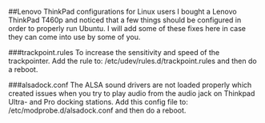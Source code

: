 ##Lenovo ThinkPad configurations for Linux users
I bought a Lenovo ThinkPad T460p and noticed that a few things should be configured in order to properly run Ubuntu. I will add some of these fixes here in case they can come into use by some of you.

###trackpoint.rules
To increase the sensitivity and speed of the trackpointer. Add the rule to: /etc/udev/rules.d/trackpoint.rules and then do a reboot.

###alsadock.conf
The ALSA sound drivers are not loaded properly which created issues when you try to play audio from the audio jack on Thinkpad Ultra- and Pro docking stations. Add this config file to: /etc/modprobe.d/alsadock.conf and then do a reboot.

